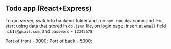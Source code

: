 ## Todo app (React+Express)
To run server, switch to backend folder and run `npm run dev` command.
For start using data that stored in `db.json` file, on login page, insert at `email` field `nik13@gmail.com`, and `password` - `12345678`.

Port of front - 3000; Port of back - 5000;